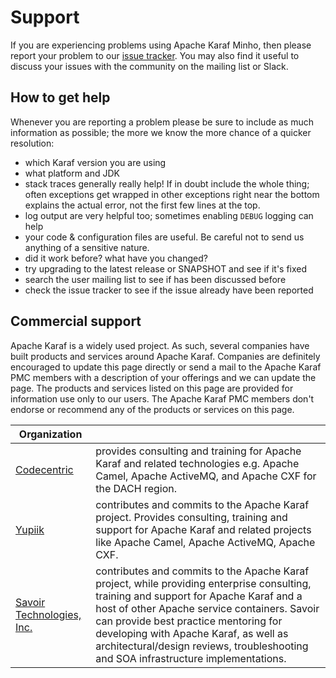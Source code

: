 # Support

If you are experiencing problems using Apache Karaf Minho, then please report your problem to our [issue tracker](https://github.com/apache/karaf-minho/issues). You may also find it useful to discuss your issues with the community on the mailing list or Slack.

## How to get help

Whenever you are reporting a problem please be sure to include as much information as possible; the more we know the more chance of a quicker resolution:

* which Karaf version you are using
* what platform and JDK
* stack traces generally really help! If in doubt include the whole thing; often exceptions get wrapped in other exceptions right near the bottom explains the actual error, not the first few lines at the top.
* log output are very helpful too; sometimes enabling `DEBUG` logging can help
* your code & configuration files are useful. Be careful not to send us anything of a sensitive nature.
* did it work before? what have you changed?
* try upgrading to the latest release or SNAPSHOT and see if it's fixed
* search the user mailing list to see if has been discussed before
* check the issue tracker to see if the issue already have been reported

## Commercial support

Apache Karaf is a widely used project. As such, several companies have built products and services around Apache Karaf. Companies are definitely encouraged to update this page directly or send a mail to the Apache Karaf PMC members with a description of your offerings and we can update the page. The products and services listed on this page are provided for information use only to our users. The Apache Karaf PMC members don't endorse or recommend any of the products or services on this page.

| Organization |    |
|--------------|----|
| [Codecentric](https://www.codecentric.de/) | provides consulting and training for Apache Karaf and related technologies e.g. Apache Camel, Apache ActiveMQ, and Apache CXF for the DACH region. |
| [Yupiik](https://www.yupiik.com/) | contributes and commits to the Apache Karaf project. Provides consulting, training and support for Apache Karaf and related projects like Apache Camel, Apache ActiveMQ, Apache CXF. |
| [Savoir Technologies, Inc.](http://www.savoirtech.com/) | contributes and commits to the Apache Karaf project, while providing enterprise consulting, training and support for Apache Karaf and a host of other Apache service containers. Savoir can provide best practice mentoring for developing with Apache Karaf, as well as architectural/design reviews, troubleshooting and SOA infrastructure implementations. |
